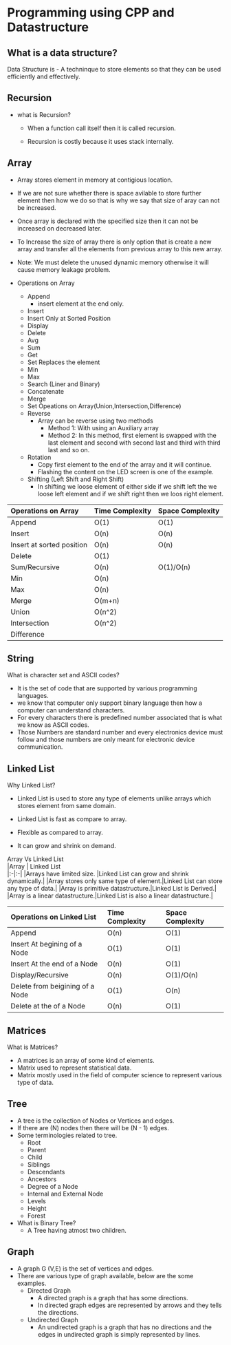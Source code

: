 # Programming using CPP and Datastructure

## What is a data structure?

Data Structure is -
A techninque to store elements so that they can be used efficiently and effectively.

## Recursion

* what is Recursion?

  * When a function call itself then it is called recursion.

  * Recursion is costly because it uses stack internally.

## Array

* Array stores element in memory at contigious location.

* If we are not sure whether there is space avilable to store further element then how we do so that is why we say that size of aray can not be increased.

* Once array is declared with the specified size then it can not be increased on decreased later.

* To Increase the size of array there is only option that is create a new array and transfer all the elements from previous array to this new array.

* Note: We must delete the unused dynamic memory otherwise it will cause memory leakage problem.

* Operations on Array
  * Append
    * insert element at the end only.
  * Insert
  * Insert Only at Sorted Position
  * Display
  * Delete
  * Avg
  * Sum
  * Get
  * Set Replaces the element
  * Min
  * Max
  * Search (Liner and Binary)
  * Concatenate
  * Merge
  * Set Opeations on Array(Union,Intersection,Difference)
  * Reverse
    * Array can be reverse using two methods  
      * Method 1: With using an Auxiliary array
      * Method 2: In this method, first element is swapped with the last element and second with second last and third with third last and so on.
  * Rotation
    * Copy first element to the end of the array and it will continue.
    * Flashing the content on the LED screen is one of the example.
  * Shifting (Left Shift and Right Shift)
    * In shifting we loose element of either side if we shift left the we loose left element and if we shift right then we loos right element.

|Operations on Array|Time Complexity|Space Complexity|
|:-|:-|:-|
|Append|O(1)|O(1)|
|Insert|O(n)|O(n)|
|Insert at sorted position|O(n)|O(n)|
|Delete|O(1)|
|Sum/Recursive|O(n)|O(1)/O(n)|
|Min|O(n)|
|Max|O(n)|
|Merge|O(m+n)|
|Union|O(n^2)|
|Intersection|O(n^2)|
|Difference||

## String

What is character set and ASCII codes?

* It is the set of code that are supported by various programming languages.
* we know that computer only support binary language then how a computer can understand
  characters.
* For every characters there is predefined number associated that is what we know as ASCII codes.
* Those Numbers are standard number and every electronics device must follow and those numbers are only meant for electronic device communication.

## Linked List

Why Linked List?

* Linked List is used to store any type of elements unlike arrays which stores element from same domain.

* Linked List is fast as compare to array.

* Flexible as compared to array.

* It can grow and shrink on demand.

Array Vs Linked List  
|Array | Linked List  
|:-|:-|
|Arrays have limited size. |Linked List can grow and shrink dynamically.|
|Array stores only same type of element.|Linked List can store any type of data.|
|Array is primitive datastructure.|Linked List is Derived.|
|Array is a linear datastructure.|Linked List is also a linear datastructure.|

|Operations on Linked List|Time Complexity|Space Complexity|
|:-|:-|:-|
|Append|O(n)|O(1)|
|Insert At begining of a Node|O(1)|O(1)|
|Insert At the end of a Node|O(n)|O(1)|
|Display/Recursive|O(n)|O(1)/O(n)|
|Delete from beigining of a Node|O(1)|O(n)|
|Delete at the of a Node|O(n)|O(1)|

## Matrices

What is Matrices?  

* A matrices is an array of some kind of elements.  
* Matrix used to represent statistical data.
* Matrix mostly used in the field of computer science to represent various type of data.

## Tree

* A tree is the collection of Nodes or Vertices and edges.
* If there are (N) nodes then there will be (N - 1) edges.
* Some terminologies related to tree.
  * Root
  * Parent
  * Child
  * Siblings
  * Descendants
  * Ancestors
  * Degree of a Node
  * Internal and External Node
  * Levels
  * Height
  * Forest  
* What is Binary Tree?
  * A Tree having atmost two children.

## Graph

* A graph G (V,E) is the set of vertices and edges.  
* There are various type of graph available, below are the some examples.  
  * Directed Graph
    * A directed graph is a graph that has some directions.
    * In directed graph edges are represented by arrows and they tells the directions.
  * Undirected Graph
    * An undirected graph is a graph that has no directions and the edges in undirected graph is simply represented by lines.
